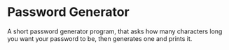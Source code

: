 # Password Generator
A short password generator program, that asks how many characters long you want your password to be, then generates one and prints it.

